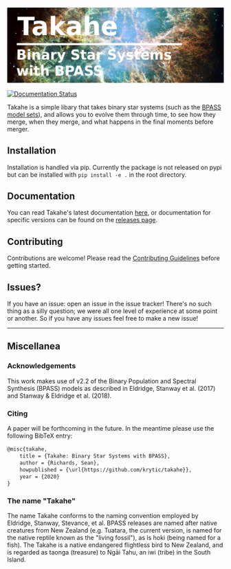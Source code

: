![Takahe Logo](TakaheLogo.png)

[![Documentation Status](https://readthedocs.org/projects/takahe/badge/?version=latest)](https://takahe.readthedocs.io/en/latest/?badge=latest)

Takahe is a simple libary that takes binary star systems (such as the [BPASS model sets](https://bpass.auckland.ac.nz/)), and allows you to evolve them through time, to see how they merge, when they merge, and what happens in the final moments before merger.

## Installation

Installation is handled via pip. Currently the package is not released on pypi but can be installed with `pip install -e .` in the root directory.

## Documentation

You can read Takahe's latest documentation [here](https://takahe.readthedocs.io/en/latest/), or documentation for specific versions can be found on the [releases page](https://github.com/Krytic/Takahe/releases/).

## Contributing

Contributions are welcome! Please read the [Contributing Guidelines](CONTRIBUTING.md) before getting started.

## Issues?

If you have an issue: open an issue in the issue tracker! There's no such thing as a silly question; we were all one level of experience at some point or another. So if you have any issues feel free to make a new issue!

---

## Miscellanea

### Acknowledgements

This work makes use of v2.2 of the Binary Population and Spectral Synthesis (BPASS)
models as described in Eldridge, Stanway et al. (2017) and Stanway & Eldridge et al.
(2018).

### Citing

A paper will be forthcoming in the future. In the meantime please use the following BibTeX entry:

	@misc{takahe,
		title = {Takahe: Binary Star Systems with BPASS},
		author = {Richards, Sean},
		howpublished = {\url{https://github.com/krytic/takahe}},
		year = {2020}
	}

### The name "Takahe"

The name Takahe conforms to the naming convention employed by Eldridge, Stanway, Stevance, et al. BPASS releases are named after native creatures from New Zealand (e.g. Tuatara, the current version, is named for the native reptile known as the "living fossil"), as is hoki (being named for a fish). The Takahe is a native endangered flightless bird to New Zealand, and is regarded as taonga (treasure) to Ngāi Tahu, an iwi (tribe) in the South Island.